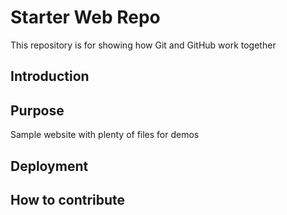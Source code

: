 # Starter Web Repo

This repository is for showing how Git and GitHub work together

## Introduction

## Purpose

Sample website with plenty of files for demos

## Deployment

## How to contribute